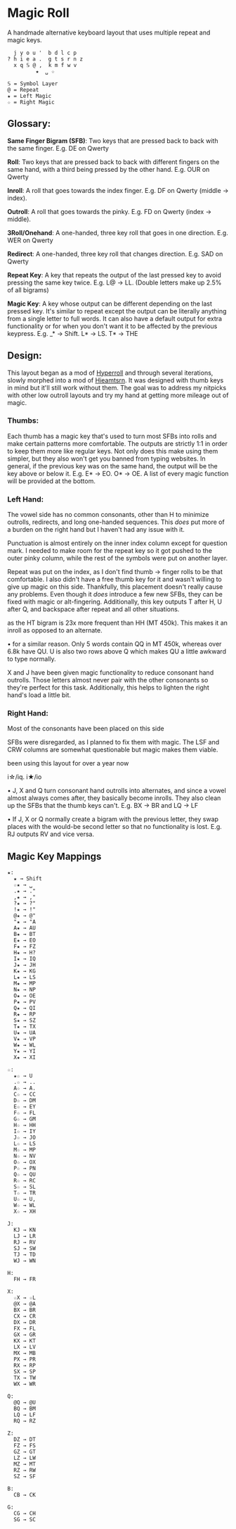 # Magic Roll
A handmade alternative keyboard layout that uses multiple repeat and magic keys.
```
  j y o u '  b d l c p 
? h i e a .  g t s r n z
  x q 𝕊 @ ,  k m f w v
         ★  ␣ ☆

𝕊 = Symbol Layer
@ = Repeat
★ = Left Magic
☆ = Right Magic
```
## Glossary:

**Same Finger Bigram (SFB)**: Two keys that are pressed back to back with the same finger. E.g. DE on Qwerty

**Roll**: Two keys that are pressed back to back with different fingers on the same hand, with a third being pressed by the other hand. E.g. OUR on Qwerty

**Inroll**: A roll that goes towards the index finger. E.g. DF on Qwerty (middle  → index).

**Outroll**: A roll that goes towards the pinky. E.g. FD on Qwerty (index → middle).

**3Roll/Onehand**: A one-handed, three key roll that goes in one direction. E.g. WER on Qwerty

**Redirect**: A one-handed, three key roll that changes direction. E.g. SAD on Qwerty

**Repeat Key**: A key that repeats the output of the last pressed key to avoid pressing the same key twice. 
E.g. L@ → LL. (Double letters make up 2.5% of all bigrams)

**Magic Key**: A key whose output can be different depending on the last pressed key. It's similar to repeat except the output can be literally anything from a single letter to full words. It can also have a default output for extra functionality or for when you don't want it to be affected by the previous keypress.
E.g. _* → Shift. L* → LS. T* → THE

## Design:
This layout began as a mod of [Hyperroll](https://docs.google.com/document/d/1_a5Nzbkwyk1o0bvTctZrtgsee9jSP-6I0q3A0_9Mzm0/edit?tab=t.0#heading=h.an6umzmpc3dj "Hyperroll Keyboard Layout") and through several iterations, slowly morphed into a mod of [Hieamtsrn](https://docs.google.com/document/d/1_a5Nzbkwyk1o0bvTctZrtgsee9jSP-6I0q3A0_9Mzm0/edit?tab=t.0#heading=h.ojttb28dodph "Hieamtsrn Keyboard Layout"). It was designed with thumb keys in mind but it'll still work without them. The goal was to address my nitpicks with other low outroll layouts and try my hand at getting more mileage out of magic. 
### Thumbs:
Each thumb has a magic key that's used to turn most SFBs into rolls and make certain patterns more comfortable. The outputs are strictly 1:1 in order to keep them more like regular keys. Not only does this make using them simpler, but they also won't get you banned from typing websites.
In general, if the previous key was on the same hand, the output will be the key above or below it. 
E.g. E* → EO. O* → OE.
A list of every magic function will be provided at the bottom.

### Left Hand:
The vowel side has no common consonants, other than H to minimize outrolls, redirects, and long one-handed sequences. This *does* put more of a burden on the right hand but I haven't had any issue with it.

Punctuation is almost entirely on the inner index column except for question mark. I needed to make room for the repeat key so it got pushed to the outer pinky column, while the rest of the symbols were put on another layer.

Repeat was put on the index, as I don't find thumb → finger rolls to be that comfortable. I also didn't have a free thumb key for it and wasn't willing to give up magic on this side. Thankfully, this placement doesn't really cause any  problems. Even though it *does* introduce a few new SFBs, they can be fixed with magic or alt-fingering. 
Additionally, this key outputs T after H, U after Q, and backspace after repeat and all other situations.

as the HT bigram is 23x more frequent than HH (MT 450k). This makes it an inroll as opposed to an alternate.

•  for a similar reason. Only 5 words contain QQ in MT 450k, whereas over 6.8k have QU. U is also two rows above Q which makes QU a little awkward to type normally.

X and J have been given magic functionality to reduce consonant hand outrolls. Those letters almost never pair with the other consonants so they're perfect for this task. Additionally, this helps to lighten the right hand's load a little bit.

### Right Hand:
Most of the consonants have been placed on this side  

SFBs were disregarded, as I planned to fix them with magic. The LSF and CRW columns are somewhat questionable but magic makes them viable.

been using this layout for over a year now

i☆/iq. i★/io

• J, X and Q turn consonant hand outrolls into alternates, and since a vowel almost always comes after, they basically become inrolls. They also clean up the SFBs that the thumb keys can't. E.g. BX → BR and LQ → LF

• If J, X or Q normally create a bigram with the previous letter, they swap places with the would-be second letter so that no functionality is lost. E.g. RJ outputs RV and vice versa.

## Magic Key Mappings

```
★:
  ★ → Shift
  ☆★ → ␣
  .★ → ." 
  ,★ → ,"
  ?★ → ?"
  !★ → !"
  @★ → @"
  "★ → "A
  A★ → AU
  B★ → BT
  E★ → EO
  F★ → FZ
  H★ → H?
  I★ → IQ
  J★ → JH
  K★ → KG
  L★ → LS
  M★ → MP
  N★ → NP
  O★ → OE
  P★ → PV
  Q★ → QI
  R★ → RP
  S★ → SZ
  T★ → TX
  U★ → UA
  V★ → VP
  W★ → WL
  Y★ → YI 
  X★ → XI

☆:
  ★☆ → U
  .☆ → ..
  A☆ → A.
  C☆ → CC
  D☆ → DM
  E☆ → EY
  F☆ → FL
  G☆ → GM
  H☆ → HH
  I☆ → IY
  J☆ → JO
  L☆ → LS
  M☆ → MP
  N☆ → NV
  O☆ → OX
  P☆ → PN
  Q☆ → QU
  R☆ → RC
  S☆ → SL
  T☆ → TR
  U☆ → U,
  W☆ → WL
  X☆ → XH

J:
  KJ → KN
  LJ → LR
  RJ → RV
  SJ → SW
  TJ → TD
  WJ → WN

H:
  FH → FR

X:
  ☆X → ☆L
  @X → @A
  BX → BR
  CX → CR
  DX → DR
  FX → FL
  GX → GR
  KX → KT
  LX → LV
  MX → MB
  PX → PR
  RX → RP
  SX → SP
  TX → TW
  WX → WR

Q:
  @Q → @U
  BQ → BM
  LQ → LF
  RQ → RZ

Z:
  DZ → DT
  FZ → FS
  GZ → GT
  LZ → LW
  MZ → MT
  RZ → RW
  SZ → SF

B:
  CB → CK

G:
  CG → CH
  SG → SC
```
